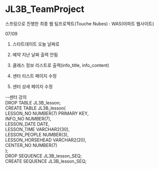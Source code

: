 # JL3B_TeamProject
스프링으로 진행한 최종 웹 팀프로젝트(Touche Nubes) : WAS(아파트 웹사이트)




07/09




1. 스타트데이트 오늘 날짜로

2. 예약 지난 날짜 출력 안됨

3. 클래스 정보 리스트로 출력(info_title, info_content)

4. 센터 리스트 페이지 수정

5. 센터 상세 페이지 수정

--센터 강의<br>
DROP TABLE JL3B_lesson;<br>
CREATE TABLE JL3B_lesson(<br>
   LESSON_NO NUMBER(7) PRIMARY KEY,<br>
   INFO_NO NUMBER(7),<br>
   LESSON_DATE DATE,<br>
   LESSON_TIME VARCHAR2(30),<br>
   LESSON_PEOPLE NUMBER(3),<br>
   LESSON_HORSEHEAD VARCHAR2(20),<br>
   CENTER_NO NUMBER(7)<br>
);<br>
DROP SEQUENCE JL3B_lesson_SEQ;<br>
CREATE SEQUENCE JL3B_lesson_SEQ;<br>
